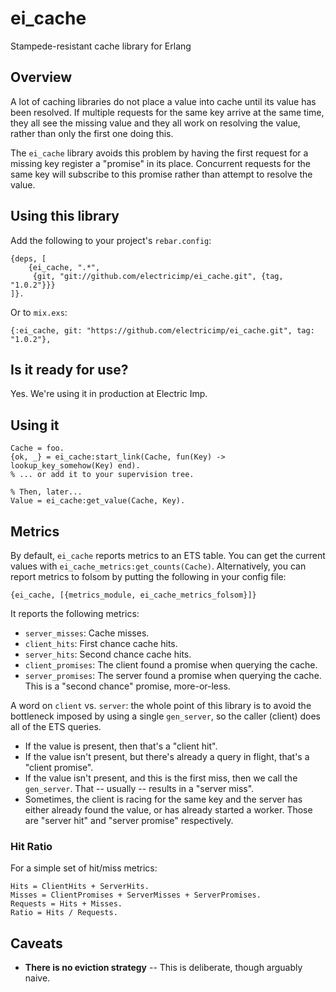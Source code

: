 # ei_cache

Stampede-resistant cache library for Erlang

## Overview

A lot of caching libraries do not place a value into cache until its value has
been resolved. If multiple requests for the same key arrive at the same time,
they all see the missing value and they all work on resolving the value, rather
than only the first one doing this.

The `ei_cache` library avoids this problem by having the first request for a
missing key register a "promise" in its place. Concurrent requests for the same
key will subscribe to this promise rather than attempt to resolve the value.

## Using this library

Add the following to your project's `rebar.config`:

    {deps, [
        {ei_cache, ".*",
         {git, "git://github.com/electricimp/ei_cache.git", {tag, "1.0.2"}}}
    ]}.

Or to `mix.exs`:

    {:ei_cache, git: "https://github.com/electricimp/ei_cache.git", tag: "1.0.2"},

## Is it ready for use?

Yes. We're using it in production at Electric Imp.

## Using it

    Cache = foo.
    {ok, _} = ei_cache:start_link(Cache, fun(Key) -> lookup_key_somehow(Key) end).
    % ... or add it to your supervision tree.

    % Then, later...
    Value = ei_cache:get_value(Cache, Key).

## Metrics

By default, `ei_cache` reports metrics to an ETS table. You can get the current
values with `ei_cache_metrics:get_counts(Cache)`. Alternatively, you can report
metrics to folsom by putting the following in your config file:

    {ei_cache, [{metrics_module, ei_cache_metrics_folsom}]}

It reports the following metrics:

- `server_misses`: Cache misses.
- `client_hits`: First chance cache hits.
- `server_hits`: Second chance cache hits.
- `client_promises`: The client found a promise when querying the cache.
- `server_promises`: The server found a promise when querying the cache. This
  is a "second chance" promise, more-or-less.

A word on `client` vs. `server`: the whole point of this library is to avoid
the bottleneck imposed by using a single `gen_server`, so the caller (client)
does all of the ETS queries.

- If the value is present, then that's a "client hit".
- If the value isn't present, but there's already a query in flight, that's a
  "client promise".
- If the value isn't present, and this is the first miss, then we call the
  `gen_server`. That -- usually -- results in a "server miss".
- Sometimes, the client is racing for the same key and the server has either
  already found the value, or has already started a worker. Those are "server
  hit" and "server promise" respectively.

### Hit Ratio

For a simple set of hit/miss metrics:

    Hits = ClientHits + ServerHits.
    Misses = ClientPromises + ServerMisses + ServerPromises.
    Requests = Hits + Misses.
    Ratio = Hits / Requests.

## Caveats

- **There is no eviction strategy** -- This is deliberate, though arguably naive.
